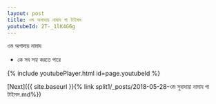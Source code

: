 ```yaml
---
layout: post
title: ওম অশাদায় নামায গা টাইমস
youtubeId: 2T-_1lK4G6g
---
```

 
 
 ওম অশাদায় নামায  
 
 -  কে সব সহ্য করতে পারে 
 
  
 
  
 
 
 
 
 
 


{% include youtubePlayer.html id=page.youtubeId %}
 
[Next]({{ site.baseurl }}{% link  split1/_posts/2018-05-28-ওম সুবাদায়া নামায গা টাইমস.md%})
 
